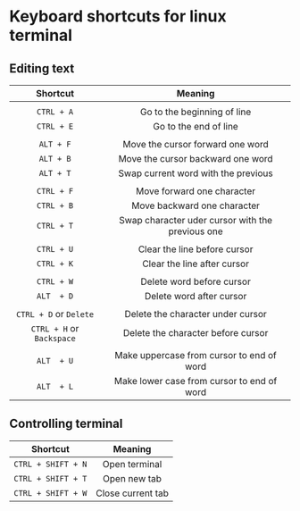 
# Keyboard shortcuts for linux terminal

## Editing text

| Shortcut                      | Meaning                                           |
|:-----------------------------:|:-------------------------------------------------:| 
|                               |                                                   |
| `CTRL + A`                    | Go to the beginning of line                       |
| `CTRL + E`                    | Go to the end of line                             |
|                               |                                                   |
| `ALT + F`                     | Move the cursor forward one word                  |
| `ALT + B`                     | Move the cursor backward one word                 |
| `ALT + T`                     | Swap current word with the previous               |
|                               |                                                   |
| `CTRL + F`                    | Move forward one character                        |
| `CTRL + B`                    | Move backward one character                       |
| `CTRL + T`                    | Swap character uder cursor with the previous one  |
|                               |                                                   |
| `CTRL + U`                    | Clear the line before cursor                      |
| `CTRL + K`                    | Clear the line after cursor                       |
|                               |                                                   |
| `CTRL + W`                    | Delete word before cursor                         |
| `ALT  + D`                    | Delete word after cursor                          |
|                               |                                                   |
| `CTRL + D` or `Delete`        | Delete the character under cursor                 |
| `CTRL + H` or `Backspace`     | Delete the character before cursor                |
|                               |                                                   |
| `ALT  + U`                    | Make uppercase from cursor to end of word         |
| `ALT  + L`                    | Make lower case from cursor to end of word        |

## Controlling terminal

| Shortcut                      | Meaning                                           |
|:-----------------------------:|:-------------------------------------------------:|
| `CTRL + SHIFT + N`            | Open terminal                                     |
| `CTRL + SHIFT + T`            | Open new tab                                      |
| `CTRL + SHIFT + W`            | Close current tab                                 |
